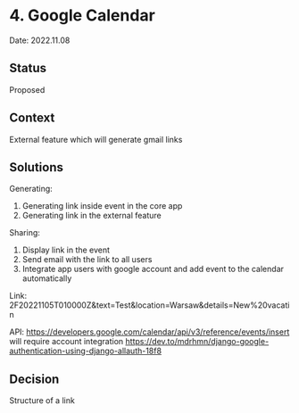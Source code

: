# 4. Google Calendar

Date: 2022.11.08

## Status

Proposed

## Context

External feature which will generate gmail links

## Solutions
Generating:
1. Generating link inside event in the core app
2. Generating link in the external feature

Sharing:
1. Display link in the event
2. Send email with the link to all users
3. Integrate app users with google account and add event to the calendar automatically

Link:
2F20221105T010000Z&text=Test&location=Warsaw&details=New%20vacatin

API:
https://developers.google.com/calendar/api/v3/reference/events/insert
will require account integration
https://dev.to/mdrhmn/django-google-authentication-using-django-allauth-18f8


## Decision

Structure of a link
